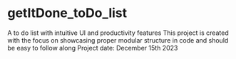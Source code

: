 # getItDone_toDo_list
A to do list with intuitive UI and productivity features
This project is created with the focus on showcasing 
proper modular structure in code and should be easy to follow along
Project date: December 15th 2023